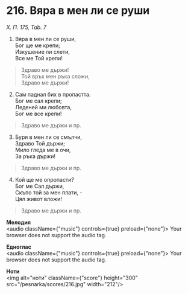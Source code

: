 # 216. Вяра в мен ли се руши

_Х. П. 175, Tab. 7_

1. Вяра в мен ли се руши,  
Бог ще ме крепи;  
Изкушение ли слети,  
Все ме Той крепи!  

> Здраво ме държи!  
> Той връх мен ръка сложи,  
> Здраво ме държи!

2. Сам паднал бих в пропастта.  
Бог ме сал крепи;  
Леденей ми любовта,  
Бог ме все крепи!  

> Здраво ме държи и пр.  

3. Буря в мен ли се смълчи,  
Здраво Той държи;  
Мило гледа ме в очи,  
За ръка държи!  

> Здраво ме държи и пр.  

4. Кой ще ме опропасти?  
Бог ме Сал държи,  
Скъпо той за мен плати, -  
Цял живот вложи!  

> Здраво ме държи и пр.

**Мелодия**  
<audio className={"music"} controls={true} preload={"none"}>
    <source src="/pesnarka/mp3/216.mp3" type="audio/mpeg"/>
    Your browser does not support the audio tag.
</audio>

**Едноглас**  
<audio className={"music"} controls={true} preload={"none"}>
    <source src="/pesnarka/transp/216.mp3" type="audio/mpeg"/>
    Your browser does not support the audio tag.
</audio>

**Ноти**  
<img alt="ноти" className={"score"} height="300" src="/pesnarka/scores/216.jpg" width="212"/>
